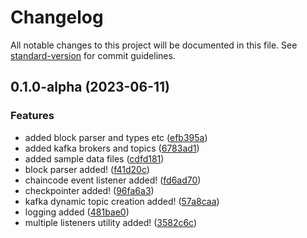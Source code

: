 # Changelog

All notable changes to this project will be documented in this file. See [standard-version](https://github.com/conventional-changelog/standard-version) for commit guidelines.

## 0.1.0-alpha (2023-06-11)


### Features

* added block parser and types etc ([efb395a](https://github.com/caner-emec/paratonnerre/commit/efb395ab011ebf474e6df9d9efb8782e460570dc))
* added kafka brokers and topics ([6783ad1](https://github.com/caner-emec/paratonnerre/commit/6783ad170faa5ee9ce6ff8a6400bd166bb7ded0a))
* added sample data files ([cdfd181](https://github.com/caner-emec/paratonnerre/commit/cdfd1818db3f92af59084930f07b5c487ca1e7e2))
* block parser added! ([f41d20c](https://github.com/caner-emec/paratonnerre/commit/f41d20c027d87ac851bfe29e72cf742eed78b874))
* chaincode event listener added! ([fd6ad70](https://github.com/caner-emec/paratonnerre/commit/fd6ad7008cbb4be04cfe51d398c90c3ce81d11fe))
* checkpointer added! ([96fa6a3](https://github.com/caner-emec/paratonnerre/commit/96fa6a3585a0b53d91435df53ff62aa09fdc33f8))
* kafka dynamic topic creation added! ([57a8caa](https://github.com/caner-emec/paratonnerre/commit/57a8caac04eef1e60120378d215f2410a9bbebf1))
* logging added ([481bae0](https://github.com/caner-emec/paratonnerre/commit/481bae0b3dfabffcb237cde74d9530695a12f773))
* multiple listeners utility added! ([3582c6c](https://github.com/caner-emec/paratonnerre/commit/3582c6c3d53fb382bd7196a71d73efb7ea6796fa))
